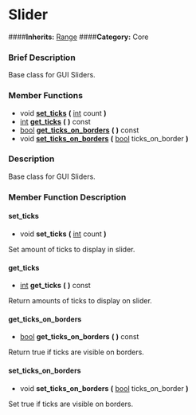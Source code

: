 #  Slider  
####**Inherits:** [Range](class_range)
####**Category:** Core

###  Brief Description  
Base class for GUI Sliders.

###  Member Functions 
  * void  **[set&#95;ticks](#set_ticks)**  **(** [int](class_int) count  **)**
  * [int](class_int)  **[get&#95;ticks](#get_ticks)**  **(** **)** const
  * [bool](class_bool)  **[get&#95;ticks&#95;on&#95;borders](#get_ticks_on_borders)**  **(** **)** const
  * void  **[set&#95;ticks&#95;on&#95;borders](#set_ticks_on_borders)**  **(** [bool](class_bool) ticks_on_border  **)**

###  Description  
Base class for GUI Sliders.

###  Member Function Description  

#### <a name="set_ticks">set_ticks</a>
  * void  **set&#95;ticks**  **(** [int](class_int) count  **)**

Set amount of ticks to display in slider.

#### <a name="get_ticks">get_ticks</a>
  * [int](class_int)  **get&#95;ticks**  **(** **)** const

Return amounts of ticks to display on slider.

#### <a name="get_ticks_on_borders">get_ticks_on_borders</a>
  * [bool](class_bool)  **get&#95;ticks&#95;on&#95;borders**  **(** **)** const

Return true if ticks are visible on borders.

#### <a name="set_ticks_on_borders">set_ticks_on_borders</a>
  * void  **set&#95;ticks&#95;on&#95;borders**  **(** [bool](class_bool) ticks_on_border  **)**

Set true if ticks are visible on borders.
